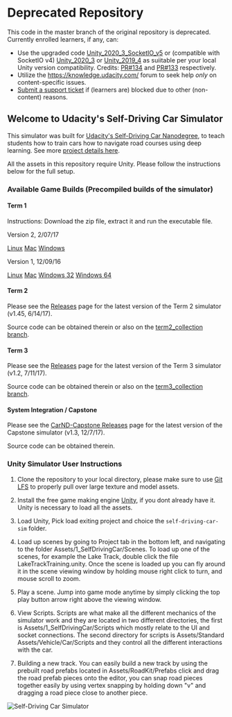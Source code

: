 # Deprecated Repository
This code in the master branch of the original repository is deprecated. Currently enrolled learners, if any, can: 
- Use the upgraded code [Unity_2020_3_SocketIO_v5](https://github.com/kianimo/self-driving-car-sim/tree/Unity_2020_3_SocketIO_v5) or (compatible with SocketIO v4) [Unity_2020_3](https://github.com/udacity/self-driving-car-sim/tree/Unity_2020_3) or [Unity_2019_4](https://github.com/udacity/self-driving-car-sim/tree/Unity_2019_4) as suiitable per your local Unity version compatibility. Credits: [PR#134](https://github.com/udacity/self-driving-car-sim/pull/134) and  [PR#133](https://github.com/udacity/self-driving-car-sim/pull/133) respectively. 
- Utilize the https://knowledge.udacity.com/ forum to seek help *only* on content-specific issues.
- [Submit a support ticket](https://udacity.zendesk.com/hc/en-us/requests/new) if (learners are) blocked due to other (non-content) reasons.



## Welcome to Udacity's Self-Driving Car Simulator 

This simulator was built for [Udacity's Self-Driving Car Nanodegree](https://udacity.com/drive), to teach students how to train cars how to navigate road courses using deep learning. See more [project details here](https://github.com/udacity/CarND-Behavioral-Cloning-P3).

All the assets in this repository require Unity. Please follow the instructions below for the full setup.

### Available Game Builds (Precompiled builds of the simulator)

#### Term 1

Instructions: Download the zip file, extract it and run the executable file.

Version 2, 2/07/17

[Linux](https://s3-us-west-1.amazonaws.com/udacity-selfdrivingcar/Term1-Sim/term1-simulator-linux.zip)
[Mac](https://s3-us-west-1.amazonaws.com/udacity-selfdrivingcar/Term1-Sim/term1-simulator-mac.zip)
[Windows](https://s3-us-west-1.amazonaws.com/udacity-selfdrivingcar/Term1-Sim/term1-simulator-windows.zip)

Version 1, 12/09/16

[Linux](https://d17h27t6h515a5.cloudfront.net/topher/2016/November/5831f0f7_simulator-linux/simulator-linux.zip)
[Mac](https://d17h27t6h515a5.cloudfront.net/topher/2016/November/5831f290_simulator-macos/simulator-macos.zip)
[Windows 32](https://d17h27t6h515a5.cloudfront.net/topher/2016/November/5831f4b6_simulator-windows-32/simulator-windows-32.zip)
[Windows 64](https://d17h27t6h515a5.cloudfront.net/topher/2016/November/5831f3a4_simulator-windows-64/simulator-windows-64.zip)

#### Term 2

Please see the [Releases](https://github.com/udacity/self-driving-car-sim/releases) page for the latest version of the Term 2 simulator (v1.45, 6/14/17).

Source code can be obtained therein or also on the [term2_collection branch](https://github.com/udacity/self-driving-car-sim/tree/term2_collection).

#### Term 3

Please see the [Releases](https://github.com/udacity/self-driving-car-sim/releases) page for the latest version of the Term 3 simulator (v1.2, 7/11/17).

Source code can be obtained therein or also on the [term3_collection branch](https://github.com/udacity/self-driving-car-sim/tree/term3_collection).

#### System Integration / Capstone

Please see the [CarND-Capstone Releases](https://github.com/udacity/CarND-Capstone/releases) page for the latest version of the Capstone simulator (v1.3, 12/7/17).

Source code can be obtained therein.

### Unity Simulator User Instructions

1. Clone the repository to your local directory, please make sure to use [Git LFS](https://git-lfs.github.com) to properly pull over large texture and model assets. 

2. Install the free game making engine [Unity](https://unity3d.com), if you dont already have it. Unity is necessary to load all the assets.

3. Load Unity, Pick load exiting project and choice the `self-driving-car-sim` folder.

4. Load up scenes by going to Project tab in the bottom left, and navigating to the folder Assets/1_SelfDrivingCar/Scenes. To load up one of the scenes, for example the Lake Track, double click the file LakeTrackTraining.unity. Once the scene is loaded up you can fly around it in the scene viewing window by holding mouse right click to turn, and mouse scroll to zoom.

5. Play a scene. Jump into game mode anytime by simply clicking the top play button arrow right above the viewing window.

6. View Scripts. Scripts are what make all the different mechanics of the simulator work and they are located in two different directories, the first is Assets/1_SelfDrivingCar/Scripts which mostly relate to the UI and socket connections. The second directory for scripts is Assets/Standard Assets/Vehicle/Car/Scripts and they control all the different interactions with the car.

7. Building a new track. You can easily build a new track by using the prebuilt road prefabs located in Assets/RoadKit/Prefabs click and drag the road prefab pieces onto the editor, you can snap road pieces together easily by using vertex snapping by holding down "v" and dragging a road piece close to another piece.

![Self-Driving Car Simulator](./sim_image.png)
